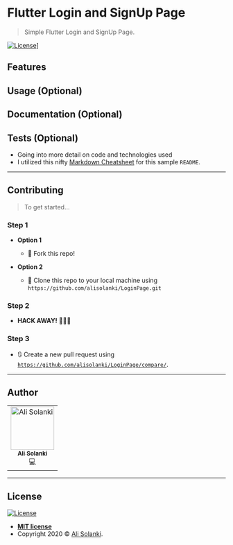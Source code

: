 # Flutter Login and SignUp Page

> Simple Flutter Login and SignUp Page.

[![License](http://img.shields.io/:license-mit-blue.svg?style=flat-square)](http://badges.mit-license.org)]


## Features
## Usage (Optional)
## Documentation (Optional)
## Tests (Optional)

- Going into more detail on code and technologies used
- I utilized this nifty <a href="https://github.com/adam-p/markdown-here/wiki/Markdown-Cheatsheet" target="_blank">Markdown Cheatsheet</a> for this sample `README`.

---

## Contributing

> To get started...

### Step 1

- **Option 1**
    - 🍴 Fork this repo!

- **Option 2**
    - 👯 Clone this repo to your local machine using `https://github.com/alisolanki/LoginPage.git`

### Step 2

- **HACK AWAY!** 🔨🔨🔨

### Step 3

- 🔃 Create a new pull request using <a href="https://github.com/alisolanki/LoginPage/compare/" target="_blank">`https://github.com/alisolanki/LoginPage/compare/`</a>.

---

## Author
<table>
  <tr>
    <td align="center"><a href="http://www.alisolanki.gq"><img src="https://avatars3.githubusercontent.com/u/55312000?v=4" width="100px;" alt="Ali Solanki"/><br /><sub><b>Ali Solanki</b></sub></a><br/>💻</a>
    </td>
  </tr>
</table>

---

## License

[![License](http://img.shields.io/:license-mit-blue.svg?style=flat-square)](http://badges.mit-license.org)

- **[MIT license](http://opensource.org/licenses/mit-license.php)**
- Copyright 2020 © <a href="https://www.alisolanki.gq" target="_blank">Ali Solanki</a>.
